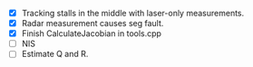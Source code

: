 - [x] Tracking stalls in the middle with laser-only measurements.
- [x] Radar measurement causes seg fault.
- [x] Finish CalculateJacobian in tools.cpp
- [ ] NIS
- [ ] Estimate Q and R.
